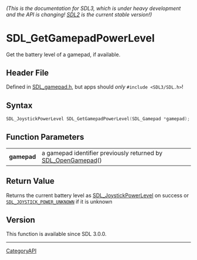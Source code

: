 ###### (This is the documentation for SDL3, which is under heavy development and the API is changing! [SDL2](https://wiki.libsdl.org/SDL2/) is the current stable version!)
# SDL_GetGamepadPowerLevel

Get the battery level of a gamepad, if available.

## Header File

Defined in [SDL_gamepad.h](https://github.com/libsdl-org/SDL/blob/main/include/SDL3/SDL_gamepad.h), but apps should _only_ `#include <SDL3/SDL.h>`!

## Syntax

```c
SDL_JoystickPowerLevel SDL_GetGamepadPowerLevel(SDL_Gamepad *gamepad);

```

## Function Parameters

|                 |                                                                                  |
| --------------- | -------------------------------------------------------------------------------- |
| **gamepad**     | a gamepad identifier previously returned by [SDL_OpenGamepad](SDL_OpenGamepad)() |

## Return Value

Returns the current battery level as
[SDL_JoystickPowerLevel](SDL_JoystickPowerLevel) on success or
[`SDL_JOYSTICK_POWER_UNKNOWN`](SDL_JOYSTICK_POWER_UNKNOWN) if it is unknown

## Version

This function is available since SDL 3.0.0.

----
[CategoryAPI](CategoryAPI)

